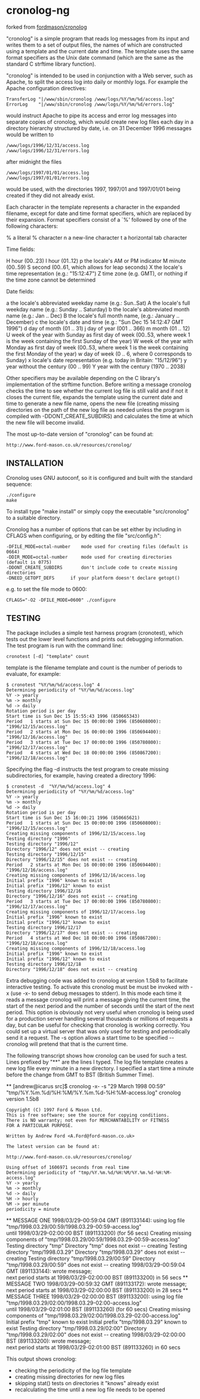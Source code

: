 # cronolog-ng
forked from [fordmason/cronolog](https://github.com/fordmason/cronolog)

"cronolog" is a simple program that reads log messages from its input
and writes them to a set of output files, the names of which are
constructed using a template and the current date and time.  The
template uses the same format specifiers as the Unix date command
(which are the same as the standard C strftime library function).

"cronolog" is intended to be used in conjunction with a Web server, such
as Apache, to split the access log into daily or monthly logs. For
example the Apache configuration directives:

	TransferLog "|/www/sbin/cronolog /www/logs/%Y/%m/%d/access.log"
	ErrorLog    "|/www/sbin/cronolog /www/logs/%Y/%m/%d/errors.log"

would instruct Apache to pipe its access and error log messages into
separate copies of cronolog, which would create new log files each day
in a directory hierarchy structured by date, i.e. on 31 December 1996
messages would be written to

	/www/logs/1996/12/31/access.log
	/www/logs/1996/12/31/errors.log

after midnight the files

	/www/logs/1997/01/01/access.log
	/www/logs/1997/01/01/errors.log

would be used, with the directories 1997, 1997/01 and 1997/01/01 being
created if they did not already exist.

Each character in the template represents a character in the expanded
filename, except for date and time format specifiers, which are
replaced by their expansion.  Format specifiers consist of a `%'
followed by one of the following characters:

 %	a literal % character
 n	a new-line character
 t	a horizontal tab character

Time fields:

 H 	hour (00..23)
 I 	hour (01..12)
 p 	the locale's AM or PM indicator
 M 	minute (00..59)
 S 	second (00..61, which allows for leap seconds)
 X 	the locale's time representation (e.g.: "15:12:47")
 Z 	time zone (e.g. GMT), or nothing if the time zone cannot be determined

Date fields:

 a 	the locale's abbreviated weekday name (e.g.: Sun..Sat)
 A 	the locale's full weekday name (e.g.: Sunday .. Saturday)
 b 	the locale's abbreviated month name (e.g.: Jan .. Dec)
 B 	the locale's full month name, (e.g.: January .. December)
 c 	the locale's date and time (e.g.: "Sun Dec 15 14:12:47 GMT 1996")
 d 	day of month (01 .. 31)
 j 	day of year (001 .. 366)
 m 	month (01 .. 12)
 U 	week of the year with Sunday as first day of week (00..53, where
	week 1 is the week containing the first Sunday of the year)
 W 	week of the year with Monday as first day of week (00..53, where
	week 1 is the week containing the first Monday of the year)
 w 	day of week (0 .. 6, where 0 corresponds to Sunday)
 x 	locale's date representation (e.g. today in Britain: "15/12/96")
 y 	year without the century (00 .. 99)
 Y 	year with the century (1970 .. 2038)

Other specifiers may be available depending on the C library's
implementation of the strftime function.  Before writing a message
cronolog checks the time to see whether the current log file is still
valid and if not it closes the current file, expands the template
using the current date and time to generate a new file name, opens the
new file (creating missing directories on the path of the new log file
as needed unless the program is compiled with -DDONT_CREATE_SUBDIRS)
and calculates the time at which the new file will become invalid.

The most up-to-date version of "cronolog" can be found at:

	http://www.ford-mason.co.uk/resources/cronolog/


## INSTALLATION

Cronolog uses GNU autoconf, so it is configured and built
with the standard sequence:

	./configure
	make

To install type "make install" or simply copy the executable
"src/cronolog" to a suitable directory.

Cronolog has a number of options that can be set either by including
in CFLAGS when configuring, or by editing the file "src/config.h":

	-DFILE_MODE=octal-number	mode used for creating files (default is 0664)
	-DDIR_MODE=octal-number		mode used for creating directories (default is 0775)
	-DDONT_CREATE_SUBDIRS		don't include code to create missing directories
	-DNEED_GETOPT_DEFS		if your platform doesn't declare getopt()

e.g. to set the file mode to 0600:

	CFLAGS="-O2 -DFILE_MODE=0600" ./configure


## TESTING

The package includes a simple test harness program (cronotest), which
tests out the lower level functions and prints out debugging
information.  The test program is run with the command line:

	cronotest [-d] "template" count

template is the filename template and count is the number of periods
to evaluate, for example:

	$ cronotest "%Y/%m/%d/access.log" 4
	Determining periodicity of "%Y/%m/%d/access.log"
	%Y -> yearly
	%m -> monthly
	%d -> daily
	Rotation period is per day
	Start time is Sun Dec 15 15:55:43 1996 (850665343)
	Period   1 starts at Sun Dec 15 00:00:00 1996 (850608000):  "1996/12/15/access.log"
	Period   2 starts at Mon Dec 16 00:00:00 1996 (850694400):  "1996/12/16/access.log"
	Period   3 starts at Tue Dec 17 00:00:00 1996 (850780800):  "1996/12/17/access.log"
	Period   4 starts at Wed Dec 18 00:00:00 1996 (850867200):  "1996/12/18/access.log"

Specifying the flag -d instructs the test program to create missing
subdirectories, for example, having created a directory 1996:

	$ cronotest -d  "%Y/%m/%d/access.log" 4
	Determining periodicity of "%Y/%m/%d/access.log"
	%Y -> yearly
	%m -> monthly
	%d -> daily
	Rotation period is per day
	Start time is Sun Dec 15 16:00:21 1996 (850665621)
	Period   1 starts at Sun Dec 15 00:00:00 1996 (850608000):  "1996/12/15/access.log"
	Creating missing components of 1996/12/15/access.log
	Testing directory "1996"
	Testing directory "1996/12"
	Directory "1996/12" does not exist -- creating
	Testing directory "1996/12/15"
	Directory "1996/12/15" does not exist -- creating
	Period   2 starts at Mon Dec 16 00:00:00 1996 (850694400):  "1996/12/16/access.log"
	Creating missing components of 1996/12/16/access.log
	Initial prefix "1996" known to exist
	Initial prefix "1996/12" known to exist
	Testing directory 1996/12/16
	Directory "1996/12/16" does not exist -- creating
	Period   3 starts at Tue Dec 17 00:00:00 1996 (850780800):  "1996/12/17/access.log"
	Creating missing components of 1996/12/17/access.log
	Initial prefix "1996" known to exist
	Initial prefix "1996/12" known to exist
	Testing directory 1996/12/17
	Directory "1996/12/17" does not exist -- creating
	Period   4 starts at Wed Dec 18 00:00:00 1996 (850867200):  "1996/12/18/access.log"
	Creating missing components of 1996/12/18/access.log
	Initial prefix "1996" known to exist
	Initial prefix "1996/12" known to exist
	Testing directory 1996/12/18
	Directory "1996/12/18" does not exist -- creating


Extra debugging code was added to cronolog at version 1.5b8 to
facilitate interactive testing.  To activate this cronolog must be
must be invoked with -x (use -x- to send debug messages to stderr).
In this mode each time it reads a message cronolog will print a
message giving the current time, the start of the next period and the
number of seconds until the start of the next period.  This option is
obviously not very useful when cronolog is being used for a production
server handling several thousands or millions of requests a day, but
can be useful for checking that cronolog is working correctly.  You
could set up a virtual server that was only used for testing and
periodically send it a request.  The -s option allows a start time to
be specified -- cronolog will pretend that that is the current time.

The following transcript shows how cronolog can be used for such a
test.  Lines prefixed by "**" are the lines I typed.  The log file
template creates a new log file every minute in a new directory.  I
specified a start time a minute before the change from GMT to BST
(British Summer Time).

 ** [andrew@icarus src]$ cronolog -x- -s "29 March 1998 00:59" \
        "tmp/%Y.%m.%d/%H:%M/%Y.%m.%d-%H:%M-access.log"
    cronolog version 1.5b8

    Copyright (C) 1997 Ford & Mason Ltd.
    This is free software; see the source for copying conditions.
    There is NO warranty; not even for MERCHANTABILITY or FITNESS
    FOR A PARTICULAR PURPOSE.

    Written by Andrew Ford <A.Ford@ford-mason.co.uk>

    The latest version can be found at:

	http://www.ford-mason.co.uk/resources/cronolog/

    Using offset of 1606971 seconds from real time
    Determining periodicity of "tmp/%Y.%m.%d/%H:%M/%Y.%m.%d-%H:%M-access.log"
    %Y -> yearly
    %m -> monthly
    %d -> daily
    %H -> hourly
    %M -> per minute
    periodicity = minute
 ** MESSAGE ONE
    1998/03/29-00:59:04 GMT (891133144): using log file \
        "tmp/1998.03.29/00:59/1998.03.29-00:59-access.log" \
        until 1998/03/29-02:00:00 BST (891133200) (for 56 secs)
    Creating missing components of "tmp/1998.03.29/00:59/1998.03.29-00:59-access.log"
    Testing directory "tmp"
    Directory "tmp" does not exist -- creating
    Testing directory "tmp/1998.03.29"
    Directory "tmp/1998.03.29" does not exist -- creating
    Testing directory "tmp/1998.03.29/00:59"
    Directory "tmp/1998.03.29/00:59" does not exist -- creating
    1998/03/29-00:59:04 GMT (891133144): wrote message; \
        next period starts at 1998/03/29-02:00:00 BST (891133200) in 56 secs
 ** MESSAGE TWO
    1998/03/29-00:59:32 GMT (891133172): wrote message; \
        next period starts at 1998/03/29-02:00:00 BST (891133200) in 28 secs
 ** MESSAGE THREE
    1998/03/29-02:00:00 BST (891133200): using log file \
        "tmp/1998.03.29/02:00/1998.03.29-02:00-access.log" \
        until 1998/03/29-02:01:00 BST (891133260) (for 60 secs)
    Creating missing components of "tmp/1998.03.29/02:00/1998.03.29-02:00-access.log"
    Initial prefix "tmp" known to exist
    Initial prefix "tmp/1998.03.29" known to exist
    Testing directory "tmp/1998.03.29/02:00"
    Directory "tmp/1998.03.29/02:00" does not exist -- creating
    1998/03/29-02:00:00 BST (891133200): wrote message; \
        next period starts at 1998/03/29-02:01:00 BST (891133260) in 60 secs

This output shows cronolog:
 * checking the periodicity of the log file template
 * creating missing directories for new log files
 * skipping stat() tests on directories it "knows" already exist
 * recalculating the time until a new log file needs to be opened
